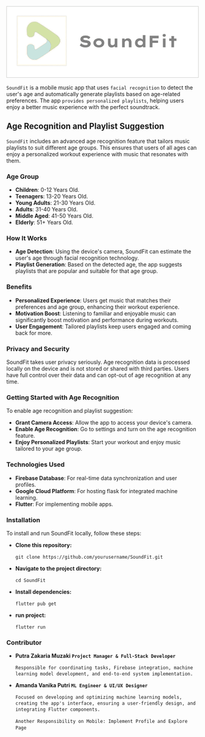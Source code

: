 ![alt](assets/images/logo.png)

`SoundFit` is a mobile music app that uses `facial recognition` to detect the user's age and automatically generate playlists based on age-related preferences. The app `provides personalized playlists`, helping users enjoy a better music experience with the perfect soundtrack.

## Age Recognition and Playlist Suggestion

`SoundFit` includes an advanced age recognition feature that tailors music playlists to suit different age groups. This ensures that users of all ages can enjoy a personalized workout experience with music that resonates with them.

### Age Group

- **Children**: 0-12 Years Old.
- **Teenagers**: 13-20 Years Old.
- **Young Adults**: 21-30 Years Old.
- **Adults**: 31-40 Years Old.
- **Middle Aged**: 41-50 Years Old.
- **Elderly**: 51+ Years Old.

### How It Works

- **Age Detection**: Using the device's camera, SoundFit can estimate the user's age through facial recognition technology.
- **Playlist Generation**: Based on the detected age, the app suggests playlists that are popular and suitable for that age group.

### Benefits

- **Personalized Experience**: Users get music that matches their preferences and age group, enhancing their workout experience.
- **Motivation Boost**: Listening to familiar and enjoyable music can significantly boost motivation and performance during workouts.
- **User Engagement**: Tailored playlists keep users engaged and coming back for more.

### Privacy and Security

SoundFit takes user privacy seriously. Age recognition data is processed locally on the device and is not stored or shared with third parties. Users have full control over their data and can opt-out of age recognition at any time.

### Getting Started with Age Recognition

To enable age recognition and playlist suggestion:

- **Grant Camera Access**: Allow the app to access your device's camera.
- **Enable Age Recognition**: Go to settings and turn on the age recognition feature.
- **Enjoy Personalized Playlists**: Start your workout and enjoy music tailored to your age group.


### Technologies Used

- **Firebase Database**: For real-time data synchronization and user profiles.
- **Google Cloud Platform**: For hosting flask for integrated machine learning.
- **Flutter**: For implementing mobile apps.


### Installation

To install and run SoundFit locally, follow these steps:

- **Clone this repository:**
    ```
    git clone https://github.com/yourusername/SoundFit.git
    ```
- **Navigate to the project directory:**
    ```
    cd SoundFit
    ```
- **Install dependencies:**
    ```
    flutter pub get
    ```
- **run project:**
    ```
    flutter run
    ```

### Contributor

- **Putra Zakaria Muzaki `Project Manager & Full-Stack Developer`**
    ```
    Responsible for coordinating tasks, Firebase integration, machine learning model development, and end-to-end system implementation.
    ```
    

- **Amanda Vanika Putri `ML Engineer & UI/UX Designer`**
    ```
    Focused on developing and optimizing machine learning models, creating the app's interface, ensuring a user-friendly design, and integrating Flutter components.
    ```
    `Another Responsibility on Mobile: Implement Profile and Explore Page`

